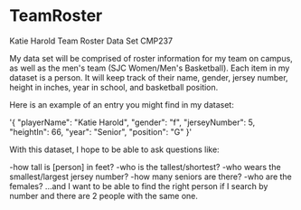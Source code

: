# TeamRoster
Katie Harold Team Roster Data Set CMP237

My data set will be comprised of roster information for my team on campus, as well as the men's team (SJC Women/Men's Basketball). Each item in my dataset is a person. It will keep track of their name, gender, jersey number, height in inches, year in school, and basketball position.  

Here is an example of an entry you might find in my dataset:

'{ "playerName": "Katie Harold", "gender": "f", "jerseyNumber": 5, "heightIn": 66, "year": "Senior", "position": "G" }'

With this dataset, I hope to be able to ask questions like:

-how tall is [person] in feet?
-who is the tallest/shortest?
-who wears the smallest/largest jersey number?
-how many seniors are there?
-who are the females?
...and I want to be able to find the right person if I search by number and there are 2 people with the same one. 
